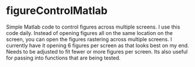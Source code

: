 # figureControlMatlab
Simple Matlab code to control figures across multiple screens. 
I use this code daily. Instead of opening figures all on the same location on the screen, you can open the figures rastering across multiple screens. 
I currently have it opening 6 figures per screen as that looks best on my end. Needs to be adjusted to fit fewer or more figures per screen. 
Its also useful for passing into functions that are being tested. 
